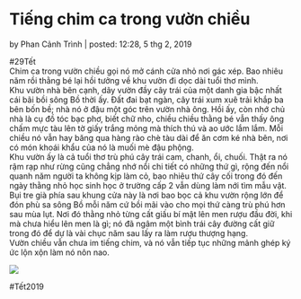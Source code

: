 # Tiếng chim ca trong vườn chiều

 by Phan Cảnh Trình \| posted: 12:28, 5 thg 2, 2019

 \#29Tết  
 Chim ca trong vườn chiều gọi nó mở cánh cửa nhỏ nơi gác xép. Bao nhiêu năm rồi thằng bé lại hồi tưởng về khu vườn đi dọc dài tuổi thơ mình.  
 Khu vườn nhà bên cạnh, dãy vườn đầy cây trái của một danh gia bậc nhất cái bãi bồi sông Bồ thời ấy. Đất đai bạt ngàn, cây trái xum xuê trải khắp ba bên bốn bề; nhà nó ở đậu một góc trên vườn nhà ông. Hồi ấy, còn nhớ chủ nhà là cụ đồ tóc bạc phơ, biết chữ nho, chiều chiều thằng bé vẫn thấy ông chấm mực tàu lên tờ giấy trắng mỏng mà thích thú và ao ước lắm lắm. Mỗi chiều nó vẫn hay băng qua hàng rào chè tàu dài để ăn cơm ké nhà bên, nơi có món khoái khẩu của nó là muối mè đậu phộng.  
 Khu vườn ấy là cả tuổi thơ trù phú cây trái cam, chanh, ổi, chuối. Thật ra nó rậm rạp như rừng cũng chẳng nhớ nổi chi tiết có những thứ gì, rộng đến nổi quanh năm người ta không kịp làm cỏ, bao nhiêu thứ cây cối trong đó đến ngày thằng nhỏ học sinh học ở trường cấp 2 vẫn dùng làm nới tìm mẫu vật.  
 Bụi tre già phía sau khung cửa này là nơi bao bọc cả khu vườn rộng lớn để đón phù sa sông Bồ mỗi năm cứ bồi mãi vào cho mọi thứ càng trù phú hơn sau mùa lụt. Nơi đó thằng nhỏ từng cất giấu bí mật lên men rượu đầu đời, khi mà chưa hiểu lên men là gì; nó đã ngâm một bình trái cây đường cất giữ trong đó để dự là vài chục năm sau lấy ra làm rượu thượng hạng.  
 Vườn chiều vẫn chưa im tiếng chim, và nó vẫn tiếp tục những mảnh ghép ký ức lộn xộn làm nó nôn nao.

![](https://4.bp.blogspot.com/-nXJd4Gm81xw/XFkfS7rpoEI/AAAAAAAAByI/aMWCSEHuO1IXF_Gv7aX7P8hhDJRefPh4QCLcBGAs/s640/D90FA07B-D39D-4AF5-922F-616A6CE739DE.jpeg)

 \#Tết2019

